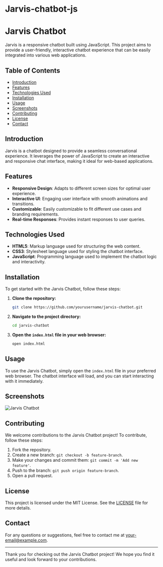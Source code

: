 # Jarvis-chatbot-js
# Jarvis Chatbot

Jarvis is a responsive chatbot built using JavaScript. This project aims to provide a user-friendly, interactive chatbot experience that can be easily integrated into various web applications.

## Table of Contents

- [Introduction](#introduction)
- [Features](#features)
- [Technologies Used](#technologies-used)
- [Installation](#installation)
- [Usage](#usage)
- [Screenshots](#screenshots)
- [Contributing](#contributing)
- [License](#license)
- [Contact](#contact)

## Introduction

Jarvis is a chatbot designed to provide a seamless conversational experience. It leverages the power of JavaScript to create an interactive and responsive chat interface, making it ideal for web-based applications.

## Features

- **Responsive Design**: Adapts to different screen sizes for optimal user experience.
- **Interactive UI**: Engaging user interface with smooth animations and transitions.
- **Customizable**: Easily customizable to fit different use cases and branding requirements.
- **Real-time Responses**: Provides instant responses to user queries.

## Technologies Used

- **HTML5**: Markup language used for structuring the web content.
- **CSS3**: Stylesheet language used for styling the chatbot interface.
- **JavaScript**: Programming language used to implement the chatbot logic and interactivity.

## Installation

To get started with the Jarvis Chatbot, follow these steps:

1. **Clone the repository:**
    ```sh
    git clone https://github.com/yourusername/jarvis-chatbot.git
    ```

2. **Navigate to the project directory:**
    ```sh
    cd jarvis-chatbot
    ```

3. **Open the `index.html` file in your web browser:**
    ```sh
    open index.html
    ```

## Usage

To use the Jarvis Chatbot, simply open the `index.html` file in your preferred web browser. The chatbot interface will load, and you can start interacting with it immediately.

## Screenshots

![Jarvis Chatbot](screenshots/chatbot-screenshot.png)

## Contributing

We welcome contributions to the Jarvis Chatbot project! To contribute, follow these steps:

1. Fork the repository.
2. Create a new branch: `git checkout -b feature-branch`.
3. Make your changes and commit them: `git commit -m 'Add new feature'`.
4. Push to the branch: `git push origin feature-branch`.
5. Open a pull request.

## License

This project is licensed under the MIT License. See the [LICENSE](LICENSE) file for more details.

## Contact

For any questions or suggestions, feel free to contact me at [your-email@example.com](mailto:your-email@example.com).

---

Thank you for checking out the Jarvis Chatbot project! We hope you find it useful and look forward to your contributions.
